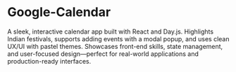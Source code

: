 # Google-Calendar
A sleek, interactive calendar app built with React and Day.js. Highlights Indian festivals, supports adding events with a modal popup, and uses clean UX/UI with pastel themes. Showcases front-end skills, state management, and user-focused design—perfect for real-world applications and production-ready interfaces.
